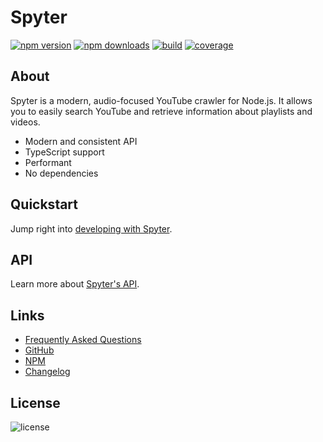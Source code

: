 # Spyter
[![npm version](https://img.shields.io/github/package-json/v/wgumenyuk/spyter?label=Version&style=flat-square)](https://npmjs.com/package/spyter)
[![npm downloads](https://img.shields.io/npm/dt/spyter?label=Downloads&style=flat-square)](https://npmjs.com/package/spyter)
[![build](https://img.shields.io/github/actions/workflow/status/wgumenyuk/spyter/build.yml?label=Build&logo=github&style=flat-square)](https://github.com/wgumenyuk/spyter/actions)
[![coverage](https://img.shields.io/codecov/c/github/wgumenyuk/spyter?label=Coverage&logo=codecov&style=flat-square)](https://app.codecov.io/gh/wgumenyuk/spyter)

## About
Spyter is a modern, audio-focused YouTube crawler for Node.js. It allows you to easily search YouTube and retrieve information about playlists and videos.

- Modern and consistent API
- TypeScript support
- Performant
- No dependencies

## Quickstart
Jump right into [developing with Spyter](quickstart.md).

## API
Learn more about [Spyter's API](api.md).

## Links
- [Frequently Asked Questions](faq.md)
- [GitHub](https://github.com/wgumenyuk/spyter)
- [NPM](https://npmjs.com/package/spyter)
- [Changelog](https://github.com/wgumenyuk/spyter/blob/main/CHANGELOG.md)


## License
![license](https://img.shields.io/github/license/wgumenyuk/spyter?label=License&style=flat-square)